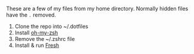 These are a few of my files from my home directory.
Normally hidden files have the `.` removed.

1. Clone the repo into ~/.dotfiles
1. Install [oh-my-zsh](https://github.com/robbyrussell/oh-my-zsh#getting-started)
  1. Remove the ~/.zshrc file
1. Install & run [Fresh](https://github.com/freshshell/fresh#installation)
